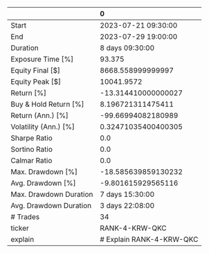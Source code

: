 |                        | 0                        |
|:-----------------------|:-------------------------|
| Start                  | 2023-07-21 09:30:00      |
| End                    | 2023-07-29 19:00:00      |
| Duration               | 8 days 09:30:00          |
| Exposure Time [%]      | 93.375                   |
| Equity Final [$]       | 8668.558999999997        |
| Equity Peak [$]        | 10041.9572               |
| Return [%]             | -13.314410000000027      |
| Buy & Hold Return [%]  | 8.196721311475411        |
| Return (Ann.) [%]      | -99.66994082180989       |
| Volatility (Ann.) [%]  | 0.32471035400400305      |
| Sharpe Ratio           | 0.0                      |
| Sortino Ratio          | 0.0                      |
| Calmar Ratio           | 0.0                      |
| Max. Drawdown [%]      | -18.585639859130232      |
| Avg. Drawdown [%]      | -9.801615929565116       |
| Max. Drawdown Duration | 7 days 15:30:00          |
| Avg. Drawdown Duration | 3 days 22:08:00          |
| # Trades               | 34                       |
| ticker                 | RANK-4-KRW-QKC           |
| explain                | # Explain RANK-4-KRW-QKC |